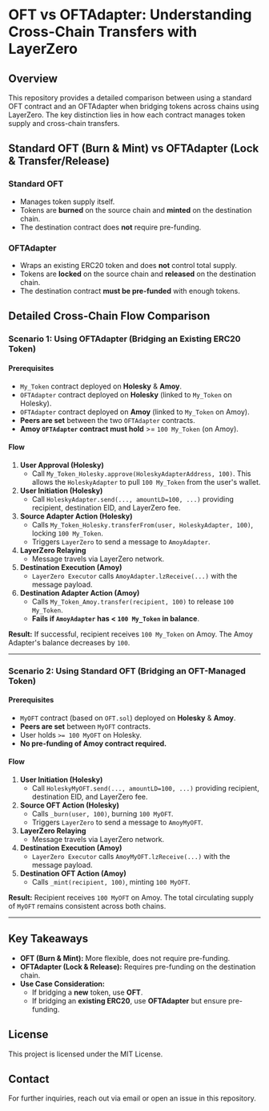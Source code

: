 # OFT vs OFTAdapter: Understanding Cross-Chain Transfers with LayerZero

## Overview
This repository provides a detailed comparison between using a standard OFT contract and an OFTAdapter when bridging tokens across chains using LayerZero. The key distinction lies in how each contract manages token supply and cross-chain transfers.

## Standard OFT (Burn & Mint) vs OFTAdapter (Lock & Transfer/Release)
### Standard OFT
- Manages token supply itself.
- Tokens are **burned** on the source chain and **minted** on the destination chain.
- The destination contract does **not** require pre-funding.

### OFTAdapter
- Wraps an existing ERC20 token and does **not** control total supply.
- Tokens are **locked** on the source chain and **released** on the destination chain.
- The destination contract **must be pre-funded** with enough tokens.

## Detailed Cross-Chain Flow Comparison

### Scenario 1: Using OFTAdapter (Bridging an Existing ERC20 Token)
#### Prerequisites
- `My_Token` contract deployed on **Holesky** & **Amoy**.
- `OFTAdapter` contract deployed on **Holesky** (linked to `My_Token` on Holesky).
- `OFTAdapter` contract deployed on **Amoy** (linked to `My_Token` on Amoy).
- **Peers are set** between the two `OFTAdapter` contracts.
- **Amoy `OFTAdapter` contract must hold** >= `100 My_Token` (on Amoy).

#### Flow
1. **User Approval (Holesky)**
   - Call `My_Token_Holesky.approve(HoleskyAdapterAddress, 100)`. This allows the `HoleskyAdapter` to pull `100 My_Token` from the user's wallet.
2. **User Initiation (Holesky)**
   - Call `HoleskyAdapter.send(..., amountLD=100, ...)` providing recipient, destination EID, and LayerZero fee.
3. **Source Adapter Action (Holesky)**
   - Calls `My_Token_Holesky.transferFrom(user, HoleskyAdapter, 100)`, locking `100 My_Token`.
   - Triggers `LayerZero` to send a message to `AmoyAdapter`.
4. **LayerZero Relaying**
   - Message travels via LayerZero network.
5. **Destination Execution (Amoy)**
   - `LayerZero Executor` calls `AmoyAdapter.lzReceive(...)` with the message payload.
6. **Destination Adapter Action (Amoy)**
   - Calls `My_Token_Amoy.transfer(recipient, 100)` to release `100 My_Token`.
   - **Fails if `AmoyAdapter` has < `100 My_Token` in balance**.

**Result:** If successful, recipient receives `100 My_Token` on Amoy. The Amoy Adapter's balance decreases by `100`.

---

### Scenario 2: Using Standard OFT (Bridging an OFT-Managed Token)
#### Prerequisites
- `MyOFT` contract (based on `OFT.sol`) deployed on **Holesky** & **Amoy**.
- **Peers are set** between `MyOFT` contracts.
- User holds `>= 100 MyOFT` on Holesky.
- **No pre-funding of Amoy contract required.**

#### Flow
1. **User Initiation (Holesky)**
   - Call `HoleskyMyOFT.send(..., amountLD=100, ...)` providing recipient, destination EID, and LayerZero fee.
2. **Source OFT Action (Holesky)**
   - Calls `_burn(user, 100)`, burning `100 MyOFT`.
   - Triggers `LayerZero` to send a message to `AmoyMyOFT`.
3. **LayerZero Relaying**
   - Message travels via LayerZero network.
4. **Destination Execution (Amoy)**
   - `LayerZero Executor` calls `AmoyMyOFT.lzReceive(...)` with the message payload.
5. **Destination OFT Action (Amoy)**
   - Calls `_mint(recipient, 100)`, minting `100 MyOFT`.

**Result:** Recipient receives `100 MyOFT` on Amoy. The total circulating supply of `MyOFT` remains consistent across both chains.

---

## Key Takeaways
- **OFT (Burn & Mint):** More flexible, does not require pre-funding.
- **OFTAdapter (Lock & Release):** Requires pre-funding on the destination chain.
- **Use Case Consideration:**
  - If bridging a **new** token, use **OFT**.
  - If bridging an **existing ERC20**, use **OFTAdapter** but ensure pre-funding.

## License
This project is licensed under the MIT License.

## Contact
For further inquiries, reach out via email or open an issue in this repository.

